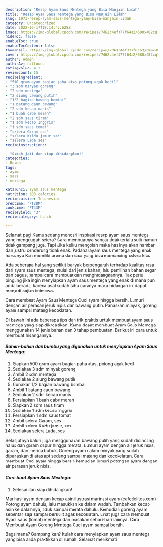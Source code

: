 ```yaml
---
description: "Resep Ayam Saus Mentega yang Bisa Manjain Lidah"
title: "Resep Ayam Saus Mentega yang Bisa Manjain Lidah"
slug: 1973-resep-ayam-saus-mentega-yang-bisa-manjain-lidah
category: Uncategorized
date: 2022-06-17T18:14:42.628Z
image: https://img-global.cpcdn.com/recipes/7d62c4ef377f64a2/680x482cq70/ayam-saus-mentega-foto-resep-utama.jpg
hideToc: false
enableToc: true
enableTocContent: false
thumbnail: https://img-global.cpcdn.com/recipes/7d62c4ef377f64a2/680x482cq70/ayam-saus-mentega-foto-resep-utama.jpg
cover: https://img-global.cpcdn.com/recipes/7d62c4ef377f64a2/680x482cq70/ayam-saus-mentega-foto-resep-utama.jpg
author: Admin
authorAv: notfound
ratingvalue: 4.7
reviewcount: 15
recipeingredient:
- "500 gram ayam bagian paha atas potong agak kecil"
- "3 sdm minyak goreng"
- "2 sdm mentega"
- "2 siung bawang putih"
- "1/2 bagian bawang bombai"
- "1 batang daun bawang"
- "2 sdm kecap manis"
- "1 buah cabe merah"
- "2 sdm saus tiram"
- "1 sdm kecap Inggris"
- "1 sdm saus tomat"
- "selera Garam ses"
- "selera Kaldu jamur ses"
- "selera Lada ses"
recipeinstructions:

- "Sudah jadi dan siap dihidangkan!"
categories:
- Resep
tags:
- ayam
- saus
- mentega

katakunci: ayam saus mentega 
nutrition: 203 calories
recipecuisine: Indonesian
preptime: "PT28M"
cooktime: "PT43M"
recipeyield: "3"
recipecategory: Lunch

---
```



Selamat pagi Kamu sedang mencari inspirasi resep ayam saus mentega yang menggugah selera? Cara membuatnya sangat tidak terlalu sulit namun tidak gampang juga. Tapi Jika keliru mengolah maka hasilnya akan hambar dan justru cenderung tidak enak. Padahal ayam saus mentega yang enak harusnya Kan memiliki aroma dan rasa yang bisa memancing selera kita.


Ada beberapa hal yang sedikit banyak berpengaruh terhadap kualitas rasa dari ayam saus mentega, mulai dari jenis bahan, lalu pemilihan bahan segar dan bagus, sampai cara membuat dan menghidangkannya. Tak perlu bingung jika ingin menyiapkan ayam saus mentega yang enak di mana pun anda berada, karena asal sudah tahu caranya maka hidangan ini dapat menjadi sajian istimewa.

Cara membuat Ayam Saus Mentega Cuci ayam hingga bersih. Lumuri dengan air perasan jeruk nipis dan bawang putih. Panaskan minyak, goreng ayam sampai matang kecoklatan.


Di bawah ini ada beberapa tips dan trik praktis untuk membuat ayam saus mentega yang siap dikreasikan. Kamu dapat membuat Ayam Saus Mentega menggunakan 14 jenis bahan dan 0 tahap pembuatan. Berikut ini cara untuk membuat hidangannya.

<!--inarticleads1-->

##### Bahan-bahan dan bumbu yang digunakan untuk menyiapkan Ayam Saus Mentega:

1. Siapkan 500 gram ayam bagian paha atas, potong agak kecil
1. Sediakan 3 sdm minyak goreng
1. Ambil 2 sdm mentega
1. Sediakan 2 siung bawang putih
1. Gunakan 1/2 bagian bawang bombai
1. Ambil 1 batang daun bawang
1. Sediakan 2 sdm kecap manis
1. Persiapkan 1 buah cabe merah
1. Siapkan 2 sdm saus tiram
1. Sediakan 1 sdm kecap Inggris
1. Persiapkan 1 sdm saus tomat
1. Ambil selera Garam, ses
1. Ambil selera Kaldu jamur, ses
1. Sediakan selera Lada, ses


Selanjutnya baluri juga menggunakan bawang putih yang sudah dicincang halus dan garam dapur hingga merata. Lumuri ayam dengan air jeruk nipis, garam, dan merica bubuk. Goreng ayam dalam minyak yang sudah dipanaskan di atas api sedang sampai matang dan kecokelatan. Cara membuat Cuci ayam hingga bersih kemudian lumuri potongan ayam dengan air perasan jeruk nipis. 

<!--inarticleads2-->

##### Cara buat Ayam Saus Mentega:


1. Selesai dan siap dihidangkan!

Marinasi ayam dengan kecap asin ilustrasi marinasi ayam (cafedelites.com) Potong ayam dahulu, lalu masukkan ke dalam wadah. Tambahkan kecap asin ke dalamnya, aduk sampai merata dahulu. Kemudian goreng ayam sebentar saja sampai berkulit agak kecoklatan. Lihat juga cara membuat Ayam saus (tomat) mentega dan masakan sehari-hari lainnya. Cara Membuat Ayam Goreng Mentega Cuci ayam sampai bersih. 

Bagaimana? Gampang kan? Itulah cara menyiapkan ayam saus mentega yang bisa anda praktikkan di rumah. Selamat menikmati
